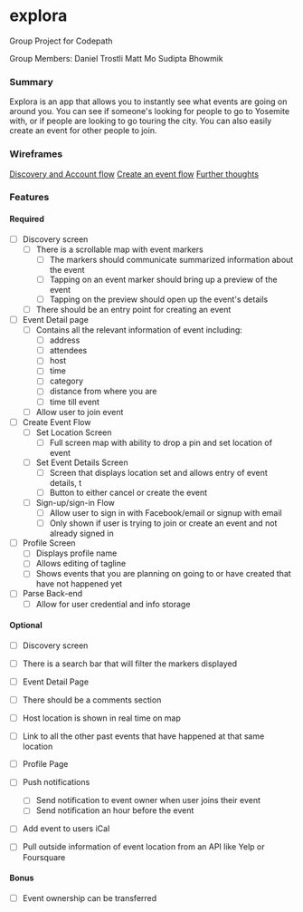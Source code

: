 # explora
Group Project for Codepath

Group Members:
Daniel Trostli
Matt Mo
Sudipta Bhowmik

### Summary

Explora is an app that allows you to instantly see what events are going on around you. You can see if someone's looking for people to go to Yosemite with, or if people are looking to go touring the city. You can also easily create an event for other people to join.

### Wireframes

[Discovery and Account flow](https://drive.google.com/file/d/0B1XXDVXInd7kaWlYRUlFTllOdlk/view?usp=sharing)
[Create an event flow](https://drive.google.com/file/d/0B9P1TmAEy44_cE5KNDR1WXRRdzQ/view?usp=sharing)
[Further thoughts](https://drive.google.com/open?id=162IxgjdJnKPv_NFpxXUB_cviNCQhIWY9JGQ-sI1zvXY)

### Features

#### Required

- [ ] Discovery screen
   - [ ] There is a scrollable map with event markers
      - [ ] The markers should communicate summarized information about the event
      - [ ] Tapping on an event marker should bring up a preview of the event
      - [ ] Tapping on the preview should open up the event's details
   - [ ] There should be an entry point for creating an event
- [ ] Event Detail page
  - [ ] Contains all the relevant information of event including:
    - [ ] address
    - [ ] attendees
    - [ ] host
    - [ ] time
    - [ ] category
    - [ ] distance from where you are
    - [ ] time till event
  - [ ] Allow user to join event
- [ ] Create Event Flow
  - [ ] Set Location Screen
    - [ ] Full screen map with ability to drop a pin and set location of event
  - [ ] Set Event Details Screen
    - [ ] Screen that displays location set and allows entry of event details, t
    - [ ] Button to either cancel or create the event
  - [ ] Sign-up/sign-in Flow
    - [ ] Allow user to sign in with Facebook/email or signup with email
    - [ ] Only shown if user is trying to join or create an event and not already signed in
- [ ] Profile Screen
  - [ ] Displays profile name
  - [ ] Allows editing of tagline
  - [ ] Shows events that you are planning on going to or have created that have not happened yet

- [ ] Parse Back-end
  - [ ] Allow for user credential and info storage

#### Optional
- [ ] Discovery screen
 -  [ ] There is a search bar that will filter the markers displayed

- [ ] Event Detail Page
 - [ ] There should be a comments section
 - [ ] Host location is shown in real time on map
 - [ ] Link to all the other past events that have happened at that same location

- [ ] Profile Page

- [ ] Push notifications
  - [ ] Send notification to event owner when user joins their event
  - [ ] Send notification an hour before the event

- [ ] Add event to users iCal

- [ ] Pull outside information of event location from an API like Yelp or Foursquare

#### Bonus
- [ ] Event ownership can be transferred



